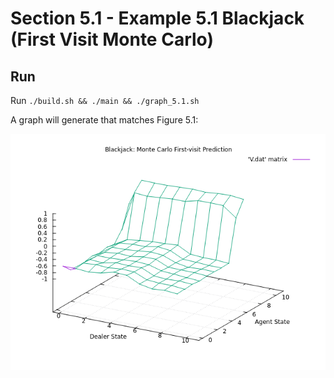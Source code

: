 # Section 5.1 - Example 5.1 Blackjack (First Visit Monte Carlo)

## Run
Run `./build.sh && ./main && ./graph_5.1.sh`

A graph will generate that matches Figure 5.1:

![](graph_5.1.png)
